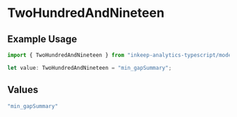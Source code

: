 # TwoHundredAndNineteen

## Example Usage

```typescript
import { TwoHundredAndNineteen } from "inkeep-analytics-typescript/models/operations";

let value: TwoHundredAndNineteen = "min_gapSummary";
```

## Values

```typescript
"min_gapSummary"
```